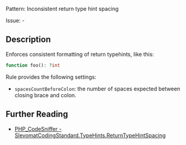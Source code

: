 Pattern: Inconsistent return type hint spacing

Issue: -

## Description

Enforces consistent formatting of return typehints, like this:

```php
function foo(): ?int
```

Rule provides the following settings:

* `spacesCountBeforeColon`: the number of spaces expected between closing brace and colon.

## Further Reading

* [PHP_CodeSniffer - SlevomatCodingStandard.TypeHints.ReturnTypeHintSpacing](https://github.com/slevomat/coding-standard/blob/master/doc/type-hints.md#slevomatcodingstandardtypehintsreturntypehintspacing-)